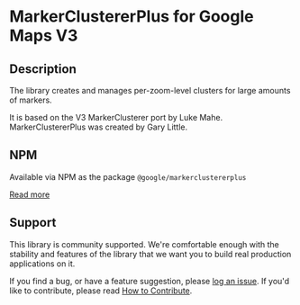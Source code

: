 MarkerClustererPlus for Google Maps V3
======================================

## Description

The library creates and manages per-zoom-level clusters for large amounts of markers.

It is based on the V3 MarkerClusterer port by Luke Mahe. MarkerClustererPlus was created by Gary Little.

## NPM

Available via NPM as the package `@google/markerclustererplus`

[Read more][more]

## Support

This library is community supported. We're comfortable enough with the stability and features of
the library that we want you to build real production applications on it.

If you find a bug, or have a feature suggestion, please [log an issue][issues]. If you'd like to
contribute, please read [How to Contribute][contrib].

[issues]: https://github.com/googlemaps/v3-utility-library/issues
[contrib]: https://github.com/googlemaps/v3-utility-library/blob/master/markerclustererplus/CONTRIB.md
[more]: http://htmlpreview.github.io/?https://github.com/googlemaps/v3-utility-library/blob/master/markerclustererplus/docs/reference.html